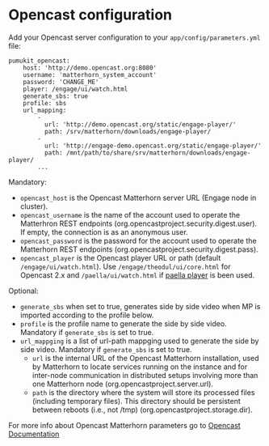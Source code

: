 Opencast configuration
======================

Add your Opencast server configuration to your `app/config/parameters.yml` file:

```
pumukit_opencast:
    host: 'http://demo.opencast.org:8080'
    username: 'matterhorn_system_account'
    password: 'CHANGE_ME'
    player: /engage/ui/watch.html
    generate_sbs: true
    profile: sbs
    url_mapping:
        -
          url: 'http://demo.opencast.org/static/engage-player/'
          path: /srv/matterhorn/downloads/engage-player/
        -
          url: 'http://engage-demo.opencast.org/static/engage-player/'
          path: /mnt/path/to/share/srv/matterhorn/downloads/engage-player/
        ...
```
Mandatory:
   - `opencast_host` is the Opencast Matterhorn server URL (Engage node in cluster).
   - `opencast_username` is the name of the account used to operate the Matterhron REST endpoints (org.opencastproject.security.digest.user). If empty, the connection is as an anonymous user.
   - `opencast_password` is the password for the account used to operate the Matterhorn REST endpoints (org.opencastproject.security.digest.pass).
   - `opencast_player` is the Opencast player URL or path (default `/engage/ui/watch.html`). Use `/engage/theodul/ui/core.html` for Opencast 2.x and `/paella/ui/watch.html` if [paella player](http://paellaplayer.upv.es/) is been used.

Optional:
   - `generate_sbs` when set to true, generates side by side video when MP is imported according to the profile below.
   - `profile` is the profile name to generate the side by side video. Mandatory if `generate_sbs` is set to true.
   - `url_mappging` is a list of url-path mappging used to generate the side by side video. Mandatory if `generate_sbs` is set to true.
       - `url` is the internal URL of the Opencast Matterhorn installation, used by Matterhorn to locate services running on the instance and for inter-node communication in distributed setups involving more than one Matterhorn node (org.opencastproject.server.url).
       - `path` is the directory where the system will store its processed files (including temporary files). This directory should be persistent between reboots (i.e., not /tmp) (org.opencastproject.storage.dir).

For more info about Opencast Matterhorn parameters go to [Opencast Documentation](https://bitbucket.org/opencast-community/matterhorn/src/d9890525acc0c14ee20b2523da4873551c6a91f2/etc/config.properties?at=master)
